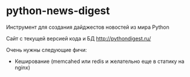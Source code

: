 python-news-digest
==================

Инструмент для создания дайджестов новостей из мира Python

Сайт с текущей версией кода и БД http://pythondigest.ru/

Очень нужны следующие фичи:

 - Кеширование (memcahed или redis и желательно еще в статику на nginx)
